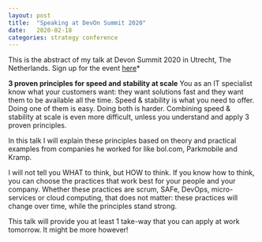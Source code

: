 ```yaml
---
layout: post
title:  "Speaking at DevOn Summit 2020"
date:   2020-02-18
categories: strategy conference
---
```


This is the abstract of my talk at Devon Summit 2020 in Utrecht, The Netherlands. 
Sign up for the event [here](www.devonsummit.nl)*

**3 proven principles for speed and stability at scale**
You as an IT specialist know what your customers want: they want solutions fast and they want them to be available all the time.
Speed & stability is what you need to offer. 
Doing one of them is easy. 
Doing both is harder. 
Combining speed & stability at scale is even more difficult, unless you understand and apply 3 proven principles.

In this talk I will explain these principles based on theory and practical examples from companies he worked for like bol.com, Parkmobile and Kramp.

I will not tell you WHAT to think, but HOW to think. If you know how to think, you can choose the practices that work best for your people and your company. Whether these practices are scrum, SAFe, DevOps, micro-services or cloud computing, that does not matter: these practices will change over time, while the principles stand strong. 

This talk will provide you at least 1 take-way that you can apply at work tomorrow. It might be more however!   
